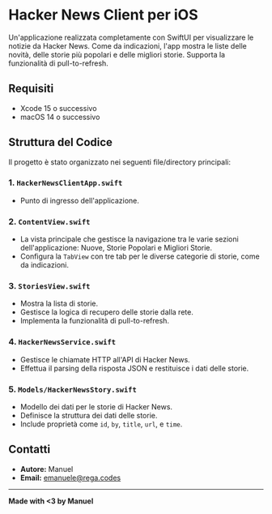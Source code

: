 # Hacker News Client per iOS

Un'applicazione realizzata completamente con SwiftUI per visualizzare le notizie da Hacker News. Come da indicazioni, l'app mostra le liste delle novità, delle storie più popolari e delle migliori storie. Supporta la funzionalità di pull-to-refresh.

## Requisiti

- Xcode 15 o successivo
- macOS 14 o successivo

## Struttura del Codice

Il progetto è stato organizzato nei seguenti file/directory principali:

### 1. `HackerNewsClientApp.swift`

- Punto di ingresso dell'applicazione.

### 2. `ContentView.swift`

- La vista principale che gestisce la navigazione tra le varie sezioni dell'applicazione: Nuove, Storie Popolari e Migliori Storie.
- Configura la `TabView` con tre tab per le diverse categorie di storie, come da indicazioni.

### 3. `StoriesView.swift`

- Mostra la lista di storie.
- Gestisce la logica di recupero delle storie dalla rete.
- Implementa la funzionalità di pull-to-refresh.

### 4. `HackerNewsService.swift`

- Gestisce le chiamate HTTP all'API di Hacker News.
- Effettua il parsing della risposta JSON e restituisce i dati delle storie.

### 5. `Models/HackerNewsStory.swift`

- Modello dei dati per le storie di Hacker News.
- Definisce la struttura dei dati delle storie.
- Include proprietà come `id`, `by`, `title`, `url`, e `time`.

## Contatti

- **Autore:** Manuel
- **Email:** emanuele@rega.codes

---

**Made with <3 by Manuel**
